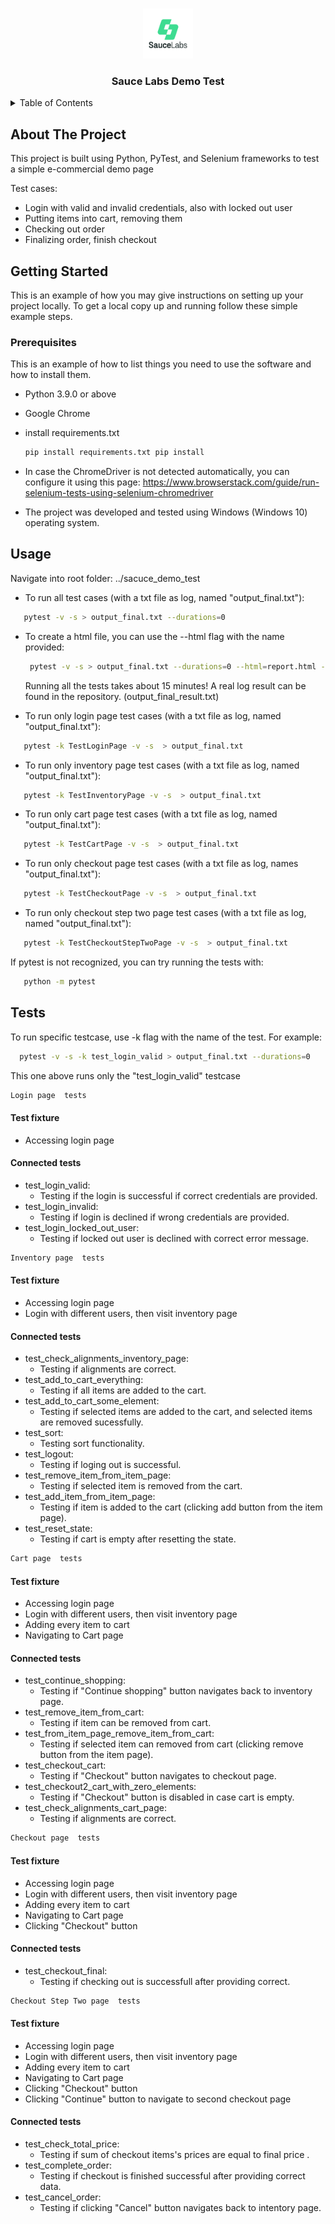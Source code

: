 
<a name="readme-top"></a>


<br />
<div align="center">
  <a href="https://github.com/othneildrew/Best-README-Template">
    <img src="sauce_logo.png" alt="Logo" width="80" height="80">
  </a>

  <h3 align="center">Sauce Labs Demo Test</h3>

</div>



<!-- TABLE OF CONTENTS -->
<details>
  <summary>Table of Contents</summary>
  <ol>
    <li>
      <a href="#about-the-project">About The Project</a>
    </li>
    <li>
      <a href="#getting-started">Getting Started</a>
      <ul>
        <li><a href="#prerequisites">Prerequisites</a></li>
      </ul>
    </li>
    <li><a href="#usage">Usage</a></li>
    <li><a href="#tests">Tests</a></li>
  </ol>
</details>



<!-- ABOUT THE PROJECT -->
## About The Project

This project is built using Python, PyTest, and Selenium frameworks to test a simple e-commercial demo page

Test cases:
* Login with valid and invalid credentials, also with locked out user
* Putting items into cart, removing them
* Checking out order
* Finalizing order, finish checkout




<!-- GETTING STARTED -->
## Getting Started

This is an example of how you may give instructions on setting up your project locally.
To get a local copy up and running follow these simple example steps.

### Prerequisites

This is an example of how to list things you need to use the software and how to install them.
* Python 3.9.0 or above
* Google Chrome
* install requirements.txt
  ```sh
  pip install requirements.txt pip install
  ```
* In case the ChromeDriver is not detected automatically, you can configure it using this page:
  https://www.browserstack.com/guide/run-selenium-tests-using-selenium-chromedriver

* The project was developed and tested using Windows (Windows 10) operating system.


<!-- USAGE EXAMPLES -->
## Usage
Navigate into root folder: ../sacuce_demo_test
* To run all test cases (with a txt file as log, named "output_final.txt"): 
```sh
   pytest -v -s > output_final.txt --durations=0 
  ```
* To create a html file, you can use the --html flag with the name provided: 
  ```sh
   pytest -v -s > output_final.txt --durations=0 --html=report.html --self-contained-html
  ```
   
  Running all the tests takes about 15 minutes! A real log result can be found in the repository. (output_final_result.txt)

* To run only login page test cases (with a txt file as log, named "output_final.txt"): 
```sh
   pytest -k TestLoginPage -v -s  > output_final.txt
  ```
* To run only inventory page test cases (with a txt file as log, named "output_final.txt"): 
```sh
   pytest -k TestInventoryPage -v -s  > output_final.txt
  ```
* To run only cart page test cases (with a txt file as log, named "output_final.txt"): 
```sh
   pytest -k TestCartPage -v -s  > output_final.txt
  ```
* To run only checkout page test cases (with a txt file as log, names "output_final.txt"): 
```sh
   pytest -k TestCheckoutPage -v -s  > output_final.txt
  ```
* To run only checkout step two page test cases (with a txt file as log, named "output_final.txt"): 
```sh
   pytest -k TestCheckoutStepTwoPage -v -s  > output_final.txt
  ```

If pytest is not recognized, you can try running the tests with:
```sh
   python -m pytest 
  ```


## Tests
To run specific testcase, use -k flag with the name of the test. For example:
```sh
  pytest -v -s -k test_login_valid > output_final.txt --durations=0 
  ```
  This one above runs only the "test_login_valid" testcase


```sh
Login page  tests
```
#### Test fixture
  * Accessing login page
#### Connected tests
* test_login_valid: 
  * Testing if the login is successful if correct credentials are provided.
* test_login_invalid: 
  * Testing if login is declined if wrong credentials are provided.
* test_login_locked_out_user: 
  * Testing if locked out user is declined with correct error message.

```sh
Inventory page  tests
```
#### Test fixture
  * Accessing login page
  * Login with different users, then visit inventory page
#### Connected tests
* test_check_alignments_inventory_page: 
  * Testing if alignments are correct.
* test_add_to_cart_everything: 
  * Testing if all items are added to the cart.
* test_add_to_cart_some_element: 
  * Testing if selected items are added to the cart, and selected items are removed sucessfully.
* test_sort: 
  * Testing sort functionality.
* test_logout: 
  * Testing if loging out is successful.
* test_remove_item_from_item_page: 
  * Testing if selected item is removed from the cart.
* test_add_item_from_item_page: 
  * Testing if item is added to the cart (clicking add button from the item page).
* test_reset_state: 
  * Testing if cart is empty after resetting the state.
  


```sh
Cart page  tests
```
#### Test fixture
  * Accessing login page
  * Login with different users, then visit inventory page
  * Adding every item to cart
  * Navigating to Cart page
#### Connected tests
* test_continue_shopping: 
  * Testing if "Continue shopping" button navigates back to inventory page.
* test_remove_item_from_cart: 
  * Testing if item can be removed from cart.
* test_from_item_page_remove_item_from_cart: 
  * Testing if selected item can removed from cart (clicking remove button from the item page).
* test_checkout_cart: 
  * Testing if "Checkout" button navigates to checkout page.
* test_checkout2_cart_with_zero_elements: 
  * Testing if "Checkout" button is disabled in case cart is empty.
* test_check_alignments_cart_page: 
  * Testing if alignments are correct.


```sh
Checkout page  tests
```
#### Test fixture
  * Accessing login page
  * Login with different users, then visit inventory page
  * Adding every item to cart
  * Navigating to Cart page
  * Clicking "Checkout" button

#### Connected tests
* test_checkout_final: 
  * Testing if checking out is successfull after providing correct.


```sh
Checkout Step Two page  tests
```
#### Test fixture
  * Accessing login page
  * Login with different users, then visit inventory page
  * Adding every item to cart
  * Navigating to Cart page
  * Clicking "Checkout" button
  * Clicking "Continue" button to navigate to second checkout page
#### Connected tests
* test_check_total_price: 
  * Testing if sum of checkout items's prices are equal to final price .
* test_complete_order: 
  * Testing if checkout is finished successful after providing correct data.
* test_cancel_order:
  * Testing if clicking "Cancel" button navigates back to intentory page.





